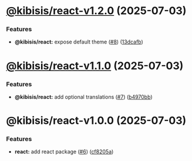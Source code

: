 # [@kibisis/react-v1.2.0](https://github.com/kibis-is/toolkit/compare/@kibisis/react-v1.1.0...@kibisis/react-v1.2.0) (2025-07-03)


### Features

* **@kibisis/react:** expose default theme ([#8](https://github.com/kibis-is/toolkit/issues/8)) ([13dcafb](https://github.com/kibis-is/toolkit/commit/13dcafbda91cd38fee2ebc29d93f6c20b61216df))

# [@kibisis/react-v1.1.0](https://github.com/kibis-is/toolkit/compare/@kibisis/react-v1.0.0...@kibisis/react-v1.1.0) (2025-07-03)


### Features

* **@kibisis/react:** add optional translations ([#7](https://github.com/kibis-is/toolkit/issues/7)) ([b4970bb](https://github.com/kibis-is/toolkit/commit/b4970bb1203cb532a4f9ac496e56ec169012c8f9))

# @kibisis/react-v1.0.0 (2025-07-03)


### Features

* **react:** add react package ([#6](https://github.com/kibis-is/toolkit/issues/6)) ([cf8205a](https://github.com/kibis-is/toolkit/commit/cf8205a225be4c1af06016862491c3819f00ac8c))
